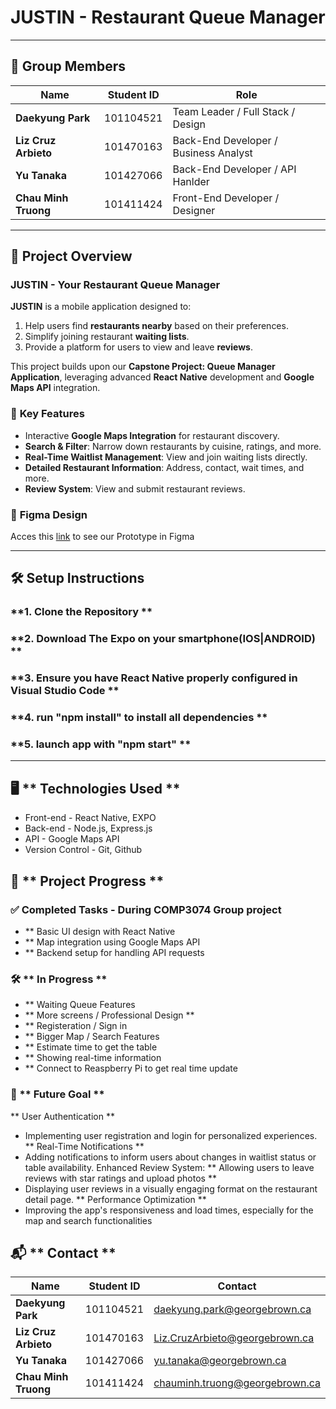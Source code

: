 # **JUSTIN - Restaurant Queue Manager**

---

## 📌 **Group Members**

| **Name**                | **Student ID** | **Role**                              |
|-------------------------|----------------|---------------------------------------|
| **Daekyung Park**       | 101104521      | Team Leader / Full Stack / Design     |
| **Liz Cruz Arbieto**    | 101470163      | Back-End Developer / Business Analyst |
| **Yu Tanaka**           | 101427066      | Back-End Developer / API Hanlder      |
| **Chau Minh Truong**    | 101411424      | Front-End Developer / Designer        |

---

## 🚀 **Project Overview**

### **JUSTIN - Your Restaurant Queue Manager**  
**JUSTIN** is a mobile application designed to:  
1. Help users find **restaurants nearby** based on their preferences.  
2. Simplify joining restaurant **waiting lists**.  
3. Provide a platform for users to view and leave **reviews**.

This project builds upon our **Capstone Project: Queue Manager Application**, leveraging advanced **React Native** development and **Google Maps API** integration.  

### 🌟 **Key Features**
- Interactive **Google Maps Integration** for restaurant discovery.  
- **Search & Filter**: Narrow down restaurants by cuisine, ratings, and more.  
- **Real-Time Waitlist Management**: View and join waiting lists directly.  
- **Detailed Restaurant Information**: Address, contact, wait times, and more.  
- **Review System**: View and submit restaurant reviews.  


### 🎨  **Figma Design**
Acces this [link](https://www.figma.com/proto/U3XXowXQrGKvMgyowTULuz/JustIn?node-id=174-2447&node-type=canvas&t=dqj47qozwIuWd8yx-1&scaling=scale-down&content-scaling=fixed&page-id=53%3A800&starting-point-node-id=174%3A2447) to see our Prototype in Figma

---

## 🛠️ **Setup Instructions**

### **1. Clone the Repository **
### **2. Download The Expo on your smartphone(IOS|ANDROID) **
### **3. Ensure you have React Native properly configured in Visual Studio Code **
### **4. run "npm install" to install all dependencies **
### **5. launch app with "npm start" **


---

## 🖥️ ** Technologies Used **
- Front-end - React Native, EXPO
- Back-end  - Node.js, Express.js
- API       - Google Maps API
- Version Control - Git, Github


## 📅 ** Project Progress **

### ✅ Completed Tasks - During COMP3074 Group project
- ** Basic UI design with React Native
- ** Map integration using Google Maps API
- ** Backend setup for handling API requests

### 🛠️ ** In Progress **
- ** Waiting Queue Features
- ** More screens / Professional Design **
- ** Registeration / Sign in
- ** Bigger Map / Search Features
- ** Estimate time to get the table
- ** Showing real-time information
- ** Connect to Reaspberry Pi to get real time update



### 🎯 ** Future Goal ** 
** User Authentication ** 
- Implementing user registration and login for personalized experiences.
** Real-Time Notifications **
- Adding notifications to inform users about changes in waitlist status or table availability.
Enhanced Review System:
** Allowing users to leave reviews with star ratings and upload photos **
- Displaying user reviews in a visually engaging format on the restaurant detail page.
** Performance Optimization **
- Improving the app's responsiveness and load times, especially for the map and search functionalities







## 📬 ** Contact **  
| **Name**                | **Student ID** | **Contact**                       |
|-------------------------|----------------|-----------------------------------|
| **Daekyung Park**       | 101104521      | daekyung.park@georgebrown.ca      |
| **Liz Cruz Arbieto**    | 101470163      | Liz.CruzArbieto@georgebrown.ca    |
| **Yu Tanaka**           | 101427066      | yu.tanaka@georgebrown.ca          |
| **Chau Minh Truong**    | 101411424      | chauminh.truong@georgebrown.ca    |

